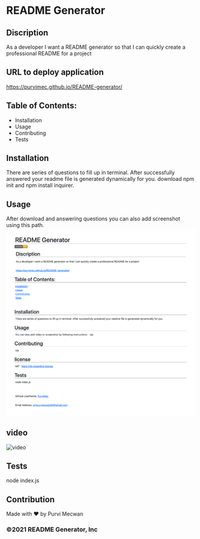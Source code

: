 # README Generator

## Discription
As a developer I want a README generator so that I can quickly create a professional README for a project

## URL to deploy application 

https://purvimec.github.io/README-generator/

## Table of Contents:
- Installation
- Usage
- Contributing
- Tests

## Installation
There are series of questions to fill up in terminal. After successfully answered your readme file is generated dynamically for you. download npm init and npm install inquirer.

## Usage
After download and answering questions you can also add screenshot using this path. 
![screen shot](./src/images/screenshot.png)

## video
![video](https://watch.screencastify.com/v/q5NRXDVqd4PLy424oIBC)

## Tests
node index.js

## Contribution
Made with ❤️ by Purvi Mecwan

### ©️2021 README Generator, Inc
